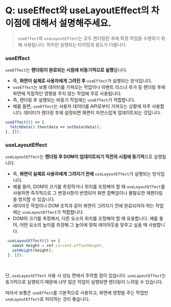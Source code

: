 # Q: useEffect와 useLayoutEffect의 차이점에 대해서 설명해주세요.
> `useEffect`와 `useLayoutEffect`는 모두 렌더링된 후에 특정 작업을 수행하기 위해 사용됩니다. 하지만 실행되는 타이밍과 용도가 다릅니다.

### useEffect
`useEffect`는 **렌더링이 완료되는 시점에 비동기적으로 실행**됩니다.
   - 즉, **화면이 실제로 사용자에게 그려진 후** `useEffect`가 실행되는 방식입니다.
   - `useEffect`는 보통 데이터를 가져오는 작업이나 이벤트 리스너 추가 등 렌더링 후에 화면에 직접적인 영향을 주지 않는 작업에 주로 사용됩니다.
   - 즉, 렌더링 후 실행되는 비동기 작업에는 `useEffect`가 적합합니다.
   - 예를 들면, `useEffect`는 사용자 데이터를 API로부터 가져오는 상황에 자주 사용합니다. 데이터가 렌더링 후에 설정되면 화면이 자연스럽게 업데이트되는 것입니다.

 ```javascript
 useEffect(() => {
   fetchData().then(data => setData(data));
 }, []);
 ```
     
### useLayoutEffect
`useLayoutEffect`는 **렌더링 후 DOM이 업데이트되기 직전의 시점에 동기적**으로 실행됩니다. 
   - 즉, **화면이 실제로 사용자에게 그려지기 전에** `useLayoutEffect`가 실행되는 방식입니다.
   - 예를 들어, DOM의 크기를 측정하거나 위치를 조정해야 할 때 `useLayoutEffect`를 사용하면 즉각적으로 그 변경사항이 반영되어 화면 깜빡임이나 불필요한 재렌더링을 방지할 수 있습니다.
   - 레이아웃 작업이나 DOM 조작과 같이 화면이 그려지기 전에 완료되어야 하는 작업에는 `useLayoutEffect`가 적합합니다.
   - DOM의 크기를 측정해서, 다른 요소의 위치를 조정해야 할 때 유용합니다. 예를 들어, 어떤 요소의 높이를 측정해 그 높이에 맞춰 레이아웃을 맞추고 싶을 때 사용합니다.

```javascript
 useLayoutEffect(() => {
   const height = ref.current.offsetHeight;
   setHeight(height);
 }, []);
 ```
<br />

단, `useLayoutEffect` 사용 시 성능 면에서 주의할 점이 있습니다. `useLayoutEffect`는 동기적으로 실행되기 때문에 너무 많은 작업이 실행되면 렌더링이 느려질 수 있습니다.

따라서 보통은 `useEffect`를 기본적으로 사용하고, 화면에 영향을 주는 작업만 `useLayoutEffect`로 처리하는 것이 좋습니다.


